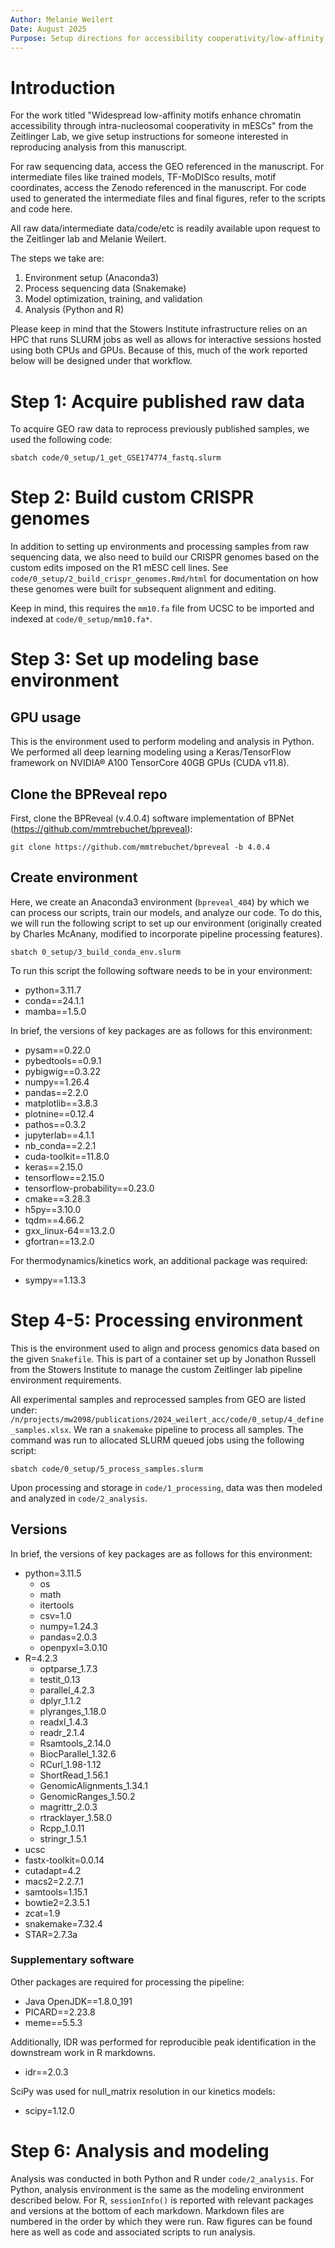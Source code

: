 ```yaml
---
Author: Melanie Weilert
Date: August 2025
Purpose: Setup directions for accessibility cooperativity/low-affinity paper
---
```


# Introduction

For the work titled "Widespread low-affinity motifs enhance chromatin accessibility through intra-nucleosomal cooperativity in mESCs" from the Zeitlinger Lab, we give setup instructions for someone interested in reproducing analysis from this manuscript. 

For raw sequencing data, access the GEO referenced in the manuscript.
For intermediate files like trained models, TF-MoDISco results, motif coordinates, access the Zenodo referenced in the manuscript.
For code used to generated the intermediate files and final figures, refer to the scripts and code here. 

All raw data/intermediate data/code/etc is readily available upon request to the Zeitlinger lab and Melanie Weilert.

The steps we take are:

1. Environment setup (Anaconda3)
2. Process sequencing data (Snakemake)
3. Model optimization, training, and validation
4. Analysis (Python and R)

Please keep in mind that the Stowers Institute infrastructure relies on an HPC that runs SLURM jobs as well as allows for interactive sessions hosted using both CPUs and GPUs. Because of this, much of the work reported below will be designed under that workflow.

# Step 1: Acquire published raw data

To acquire GEO raw data to reprocess previously published samples, we used the following code:

```
sbatch code/0_setup/1_get_GSE174774_fastq.slurm
```

# Step 2: Build custom CRISPR genomes

In addition to setting up environments and processing samples from raw sequencing data, we also need to build our CRISPR genomes based on the custom edits imposed on the R1 mESC cell lines. See `code/0_setup/2_build_crispr_genomes.Rmd/html` for documentation on how these genomes were built for subsequent alignment and editing.

Keep in mind, this requires the `mm10.fa` file from UCSC to be imported and indexed at `code/0_setup/mm10.fa*`.

# Step 3: Set up modeling base environment

## GPU usage

This is the environment used to perform modeling and analysis in Python. We performed all deep learning modeling using a Keras/TensorFlow framework on NVIDIA® A100 TensorCore 40GB GPUs (CUDA v11.8).

## Clone the BPReveal repo

First, clone the BPReveal (v.4.0.4) software implementation of BPNet (https://github.com/mmtrebuchet/bpreveal):

`git clone https://github.com/mmtrebuchet/bpreveal -b 4.0.4`

## Create environment

Here, we create an Anaconda3 environment (`bpreveal_404`) by which we can process our scripts, train our models, and analyze our code. To do this, we will run the following script to set up our environment (originally created by Charles McAnany, modified to incorporate pipeline processing features).

`sbatch 0_setup/3_build_conda_env.slurm`

To run this script the following software needs to be in your environment:

+ python=3.11.7
+ conda==24.1.1
+ mamba==1.5.0

In brief, the versions of key packages are as follows for this environment:

+ pysam==0.22.0
+ pybedtools==0.9.1
+ pybigwig==0.3.22
+ numpy==1.26.4
+ pandas==2.2.0
+ matplotlib==3.8.3
+ plotnine==0.12.4
+ pathos==0.3.2
+ jupyterlab==4.1.1
+ nb_conda==2.2.1
+ cuda-toolkit==11.8.0
+ keras==2.15.0
+ tensorflow==2.15.0
+ tensorflow-probability==0.23.0
+ cmake==3.28.3
+ h5py==3.10.0
+ tqdm==4.66.2
+ gxx_linux-64==13.2.0
+ gfortran==13.2.0

For thermodynamics/kinetics work, an additional package was required:

+ sympy==1.13.3

# Step 4-5: Processing environment

This is the environment used to align and process genomics data based on the given `Snakefile`. This is part of a container set up by Jonathon Russell from the Stowers Institute to manage the custom Zeitlinger lab pipeline environment requirements.

All experimental samples and reprocessed samples from GEO are listed under: `/n/projects/mw2098/publications/2024_weilert_acc/code/0_setup/4_define_samples.xlsx`. We ran a `snakemake` pipeline to process all samples. The command was run to allocated SLURM queued jobs using the following script:

```
sbatch code/0_setup/5_process_samples.slurm
```

Upon processing and storage in `code/1_processing`, data was then modeled and analyzed in `code/2_analysis`.

## Versions

In brief, the versions of key packages are as follows for this environment:

+ python=3.11.5
  + os
  + math
  + itertools
  + csv=1.0
  + numpy=1.24.3
  + pandas=2.0.3
  + openpyxl=3.0.10
+ R=4.2.3
  + optparse_1.7.3
  + testit_0.13
  + parallel_4.2.3
  + dplyr_1.1.2
  + plyranges_1.18.0
  + readxl_1.4.3
  + readr_2.1.4
  + Rsamtools_2.14.0
  + BiocParallel_1.32.6
  + RCurl_1.98-1.12
  + ShortRead_1.56.1
  + GenomicAlignments_1.34.1
  + GenomicRanges_1.50.2
  + magrittr_2.0.3
  + rtracklayer_1.58.0
  + Rcpp_1.0.11
  + stringr_1.5.1
+ ucsc
+ fastx-toolkit=0.0.14
+ cutadapt=4.2
+ macs2=2.2.7.1
+ samtools=1.15.1
+ bowtie2=2.3.5.1
+ zcat=1.9
+ snakemake=7.32.4
+ STAR=2.7.3a

### Supplementary software

Other packages are required for processing the pipeline:
+ Java OpenJDK==1.8.0_191
+ PICARD==2.23.8
+ meme==5.5.3

Additionally, IDR was performed for reproducible peak identification in the downstream work in R markdowns.
+ idr==2.0.3

SciPy was used for null_matrix resolution in our kinetics models:
+ scipy=1.12.0

# Step 6: Analysis and modeling

Analysis was conducted in both Python and R under `code/2_analysis`. For Python, analysis environment is the same as the modeling environment described below. For R, `sessionInfo()` is reported with relevant packages and versions at the bottom of each markdown. Markdown files are numbered in the order by which they were run. Raw figures can be found here as well as code and associated scripts to run analysis.